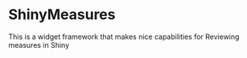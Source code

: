 # ShinyMeasures
This is a widget framework that makes nice capabilities for Reviewing measures in Shiny
